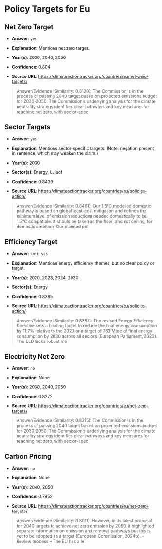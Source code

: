 # Policy Targets for Eu


## Net Zero Target

- **Answer**: `yes`

- **Explanation**: Mentions net zero target.

- **Year(s)**: 2030, 2040, 2050

- **Confidence**: 0.804

- **Source URL**: https://climateactiontracker.org/countries/eu/net-zero-targets/

> Answer/Evidence (Similarity: 0.8120): The Commission is in the process of passing 2040 target based on projected emissions budget for 2030-2050. The Commission’s underlying analysis for the climate neutrality strategy identifies clear pathways and key measures for reaching net zero, with sector-spec


## Sector Targets

- **Answer**: `yes`

- **Explanation**: Mentions sector-specific targets. (Note: negation present in sentence, which may weaken the claim.)

- **Year(s)**: 2030

- **Sector(s)**: Energy, Lulucf

- **Confidence**: 0.8439

- **Source URL**: https://climateactiontracker.org/countries/eu/policies-action/

> Answer/Evidence (Similarity: 0.8461): Our 1.5°C modelled domestic pathway is based on global least-cost mitigation and defines the minimum level of emission reductions needed domestically to be 1.5°C compatible. It should be taken as the floor, and not ceiling, for domestic ambition. Our planned pol


## Efficiency Target

- **Answer**: `soft_yes`

- **Explanation**: Mentions energy efficiency themes, but no clear policy or target.

- **Year(s)**: 2020, 2023, 2024, 2030

- **Sector(s)**: Energy

- **Confidence**: 0.8365

- **Source URL**: https://climateactiontracker.org/countries/eu/policies-action/

> Answer/Evidence (Similarity: 0.8287): The revised Energy Efficiency Directive sets a binding target to reduce the final energy consumption by 11.7% relative to the 2020 or a target of 763 Mtoe of final energy consumption by 2030 across all sectors (European Parliament, 2023). The EED lacks robust me


## Electricity Net Zero

- **Answer**: `no`

- **Explanation**: None

- **Year(s)**: 2030, 2040, 2050

- **Confidence**: 0.8272

- **Source URL**: https://climateactiontracker.org/countries/eu/net-zero-targets/

> Answer/Evidence (Similarity: 0.8315): The Commission is in the process of passing 2040 target based on projected emissions budget for 2030-2050. The Commission’s underlying analysis for the climate neutrality strategy identifies clear pathways and key measures for reaching net zero, with sector-spec


## Carbon Pricing

- **Answer**: `no`

- **Explanation**: None

- **Year(s)**: 2040, 2050

- **Confidence**: 0.7952

- **Source URL**: https://climateactiontracker.org/countries/eu/net-zero-targets/

> Answer/Evidence (Similarity: 0.8011): However, in its latest proposal for 2040 targets to achieve net zero emission by 2050, it highlighted separate information on emission and removal pathways but this is yet to be adopted as a target (European Commission, 2024b). - Review process – The EU has a le
